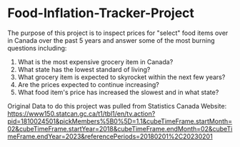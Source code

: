 # Food-Inflation-Tracker-Project

The purpose of this project is to inspect prices for "select" food items over in Canada over the past 5 years and answer some of the most burning questions including:

1. What is the most expensive grocery item in Canada?
2. What state has the lowest standard of living? 
3. What grocery item is expected to skyrocket within the next few years?
4. Are the prices expected to continue increasing?
5. What food item's price has increased the slowest and in what state?

Original Data to do this project was pulled from Statistics Canada Website: https://www150.statcan.gc.ca/t1/tbl1/en/tv.action?pid=1810024501&pickMembers%5B0%5D=1.1&cubeTimeFrame.startMonth=02&cubeTimeFrame.startYear=2018&cubeTimeFrame.endMonth=02&cubeTimeFrame.endYear=2023&referencePeriods=20180201%2C20230201

